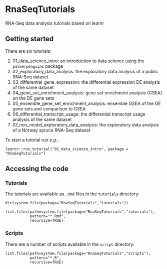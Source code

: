# RnaSeqTutorials
RNA-Seq data analysis tutorials based on learnr

## Getting started

There are six tutorials:

1. 01_data_science_intro: an introduction to data science using the `palmerpenguins` package
2. 02_exploratory_data_analysis: the exploratory data analysis of a public RNA-Seq dataset
3. 03_differential_gene_expression: the differential expression DE analysis of the same dataset
4. 04_gene_set_enrichment_analysis: gene set enrichment analysis (GSEA) on the DE gene sets
5. 05_ensemble_gene_set_enrichment_analysis: ensemble GSEA of the DE gene sets and comparison to GSEA
6. 06_differential_transcript_usage: the differential transcript usage analysis of the same dataset
7. 07_non_model_exploratory_data_analysis: the exploratory data analysis of a Norway spruce RNA-Seq dataset

To start a tutorial run _e.g._:
```{r tutorial}
learnr::run_tutorial("01_data_science_intro", package = "RnaSeqTutorials")
```

## Accessing the code
### Tutorials
The tutorials are available as `.Rmd` files in the `tutorials` directory:
```{r tutorial list}
dir(system.file(package="RnaSeqTutorials","tutorials"))
```

```{r tutorial paths}
list.files(path=system.file(package="RnaSeqTutorials","tutorials"),
           pattern="*.Rmd",
           recursive=TRUE)
```

### Scripts
There are a number of scripts available in the `script` directory:
```{r script paths}
list.files(path=system.file(package="RnaSeqTutorials","scripts"),
           pattern="*.R",
           recursive=TRUE)
```
